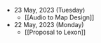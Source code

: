 - 23 May, 2023 (Tuesday)
	- [[Audio to Map Design]]
- 22 May, 2023 (Monday)
	- [[Proposal to Lexon]]